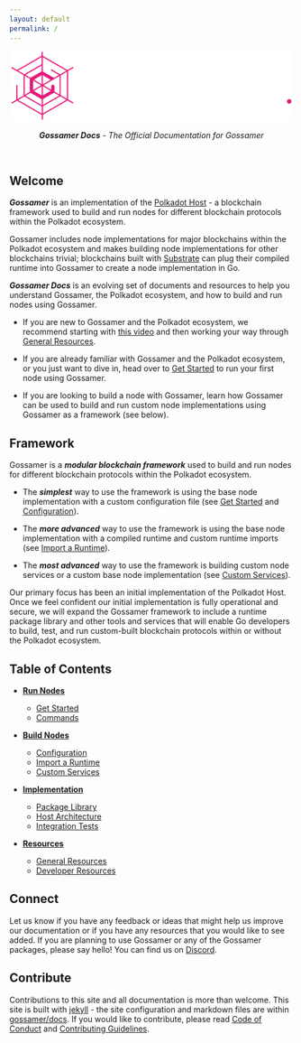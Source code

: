 ```yaml
---
layout: default
permalink: /
---
```


<div align="center">
  <img alt="Gossamer logo" src="/assets/img/gossamer_banner_white.png" width="500" />
</div>
<div align="center">
  <p><i><b>Gossamer Docs</b> - The Official Documentation for Gossamer</i></p>
</div>
<br/>

## Welcome

***Gossamer*** is an implementation of the [Polkadot Host](https://github.com/w3f/polkadot-spec) - a blockchain framework used to build and run nodes for different blockchain protocols within the Polkadot ecosystem.

Gossamer includes node implementations for major blockchains within the Polkadot ecosystem and makes building node implementations for other blockchains trivial; blockchains built with [Substrate](https://github.com/paritytech/substrate) can plug their compiled runtime into Gossamer to create a node implementation in Go.

***Gossamer Docs*** is an evolving set of documents and resources to help you understand Gossamer, the Polkadot ecosystem, and how to build and run nodes using Gossamer. 

- If you are new to Gossamer and the Polkadot ecosystem, we recommend starting with [this video](https://www.youtube.com/watch?v=nYkbYhM5Yfk) and then working your way through [General Resources](/general-resources/).

- If you are already familiar with Gossamer and the Polkadot ecosystem, or you just want to dive in, head over to [Get Started](Get-Started) to run your first node using Gossamer.

- If you are looking to build a node with Gossamer, learn how Gossamer can be used to build and run custom node implementations using Gossamer as a framework (see below).

## Framework

Gossamer is a ***modular blockchain framework*** used to build and run nodes for different blockchain protocols within the Polkadot ecosystem.

- The ***simplest*** way to use the framework is using the base node implementation with a custom configuration file (see [Get Started](Get-Started) and [Configuration](/configuration/)).

- The ***more advanced***  way to use the framework is using the base node implementation with a compiled runtime and custom runtime imports (see [Import a Runtime](/import-a-runtime/)). 

- The ***most advanced***  way to use the framework is building custom node services or a custom base node implementation (see [Custom Services](/custom-services/)).

Our primary focus has been an initial implementation of the Polkadot Host. Once we feel confident our initial implementation is fully operational and secure, we will expand the Gossamer framework to include a runtime package library and other tools and services that will enable Go developers to build, test, and run custom-built blockchain protocols within or without the Polkadot ecosystem.

## Table of Contents

- **[Run Nodes](/run-nodes/)**
    - [Get Started](/get-started/)
    - [Commands](/commands/)

- **[Build Nodes](/build-nodes/)**
    - [Configuration](/configuration/)
    - [Import a Runtime](/import-a-runtime/)
    - [Custom Services](/custom-services/)

- **[Implementation](/implementation/)**
    - [Package Library](/package-library/)
    - [Host Architecture](/host-architecture/)
    - [Integration Tests](/integration-tests/)

- **[Resources](/resources/)**
    - [General Resources](/general-resources/)
    - [Developer Resources](/developer-resources/)

<!--
- **[Appendix](/appendix/)**

    - [SCALE Examples](/scale-examples/)
-->

## Connect

Let us know if you have any feedback or ideas that might help us improve our documentation or if you have any resources that you would like to see added. If you are planning to use Gossamer or any of the Gossamer packages, please say hello! You can find us on [Discord](https://discord.gg/Xdc5xjE).

## Contribute

Contributions to this site and all documentation is more than welcome. This site is built with [jekyll](https://jekyllrb.com/) - the site configuration and markdown files are within [gossamer/docs](https://github.com/ChainSafe/gossamer/tree/development/docs). If you would like to contribute, please read [Code of Conduct](https://github.com/ChainSafe/gossamer/blob/development/.github/CODE_OF_CONDUCT.md) and [Contributing Guidelines](https://github.com/ChainSafe/gossamer/blob/development/.github/CONTRIBUTING.md).
